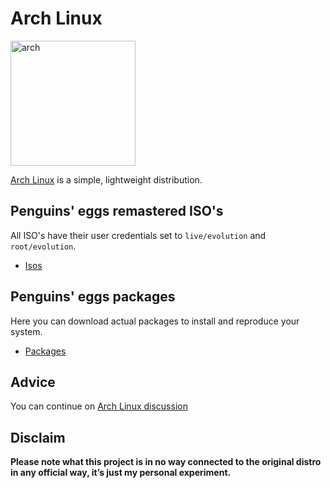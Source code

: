 # Arch Linux
<img src="https://penguins-eggs.net/img/arch.svg" alt="arch" width="200"/>

[Arch Linux](https://archlinux.org/) is a simple, lightweight distribution.

## Penguins' eggs remastered ISO's
All ISO's have their user credentials set to ```live/evolution``` and ```root/evolution```.

* [Isos](https://drive.google.com/drive/folders/1qWh-hWjldQpb6TWSDY9h8tKdD4VadkOr)

## Penguins' eggs packages
Here you can download actual packages to install and reproduce your system.

* [Packages](https://penguins-eggs.net/basket/index.php?p=packages%2Faur)

## Advice

You can continue on [Arch Linux discussion](https://github.com/pieroproietti/penguins-blog/discussions/23)

## Disclaim
__Please note what this project is in no way connected to the original distro in any official way, it’s just my personal experiment.__
